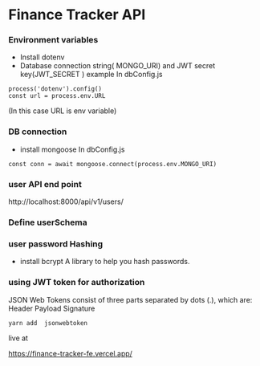 # Finance Tracker API

### Environment variables
* Install dotenv
* Database connection string( MONGO_URI) and JWT secret key(JWT_SECRET )
example
In dbConfig.js
``` 
process('dotenv').config()
const url = process.env.URL  
```
(In this case URL is env variable)


### DB connection 
* install mongoose 
In dbConfig.js
```
const conn = await mongoose.connect(process.env.MONGO_URI)
```


### user API end point 
http://localhost:8000/api/v1/users/


### Define userSchema

### user password Hashing 
* install bcrypt
A library to help you hash passwords.

### using JWT token for authorization 
JSON Web Tokens consist of three parts separated by dots (.),
 which are:
Header
Payload
Signature
```
yarn add  jsonwebtoken
```

live at 

https://finance-tracker-fe.vercel.app/